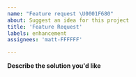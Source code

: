 ```yaml
---
name: "Feature request \U0001F680"
about: Suggest an idea for this project
title: 'Feature Request'
labels: enhancement
assignees: 'matt-FFFFFF'

---
```


<!-- Please search existing issues to avoid creating duplicates. -->

**Describe the solution you'd like**

